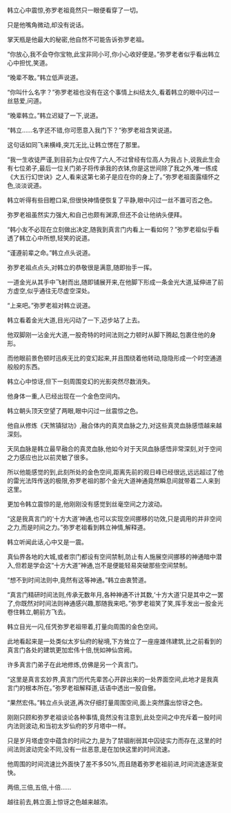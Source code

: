 
韩立心中震惊,弥罗老祖竟然只一眼便看穿了一切。

只是他嘴角微动,却没有说话。

掌天瓶是他最大的秘密,他自然不可能告诉弥罗老祖。

“你放心,我不会夺你宝物,此宝非同小可,你小心收好便是。”弥罗老者似乎看出韩立心中担忧,笑道。

“晚辈不敢。”韩立低声说道。

“你叫什么名字？”弥罗老祖也没有在这个事情上纠结太久,看着韩立的眼中闪过一丝慈爱,问道。

“晚辈韩立。”韩立迟疑了一下,说道。

“韩立……名字还不错,你可愿意入我门下？”弥罗老祖含笑说道。

这句话如同飞来横峰,突兀无比,让韩立愣在了那里。

“我一生收徒严谨,到目前为止仅传了六人,不过曾经有位高人为我占卜,说我此生会有七位弟子,最后一位关门弟子将传承我的衣钵,你是这世间除了我之外,唯一练成《大五行幻世诀》之人,看来这第七弟子是应在你的身上了。”弥罗老祖面露缅怀之色,淡淡说道。

韩立听得有些目瞪口呆,但很快神情便恢复了平静,眼中闪过一丝不置可否之色。

弥罗老祖虽然实力强大,和自己也颇有渊源,但还不会让他纳头便拜。

“韩小友不必现在立刻做出决定,随我到真言门内看上一看如何？”弥罗老祖似乎看透了韩立心中所想,轻笑的说道。

“谨遵前辈之命。”韩立点头说道。

弥罗老祖点点头,对韩立的恭敬很是满意,随即抬手一挥。

一道金光从其手中飞射而出,随即铺展开来,在他脚下形成一条金光大道,延伸进了前方虚空,似乎通往无尽虚空深处。

“上来吧。”弥罗老祖对韩立说道。

韩立看着金光大道,目光闪动了一下,迈步站了上去。

他双脚刚一沾金光大道,一股奇特的时间法则之力顿时从脚下腾起,包裹住他的身形。

而他眼前景色顿时迅疾无比的变幻起来,并且围绕着他转动,隐隐形成一个时空通道般般的东西。

韩立心中惊讶,但下一刻周围变幻的光影突然尽数消失。

他身体一重,人已经出现在一个金色空间内。

韩立朝头顶天空望了两眼,眼中闪过一丝震惊之色。

他自从修炼《天煞镇狱功》,融合体内的真灵血脉之力,对这些真灵血脉感悟越来越深刻。

天凤血脉是韩立最早融合的真灵血脉,他如今对于天凤血脉感悟非常深刻,对于空间之力感应也比以前灵敏了很多。

所以他能感觉的到,此刻所处的金色空间,距离先前的观日峰已经很远,远远超过了他的雷光法阵传送的极限,弥罗老祖的那个金光大道神通竟然瞬息间就带着二人来到这里。

更加令韩立震惊的是,他刚刚没有感觉到丝毫空间之力波动。

“这是我真言门的‘十方大道’神通,也可以实现空间挪移的功效,只是调用的并非空间之力,而是时间之力。”弥罗老祖看到韩立神情,解释道。

韩立听闻此话,心中又是一震。

真仙界各地的大城,或者宗门都设有空间禁制,防止有人施展空间挪移的神通暗中潜入,但若是学会这“十方大道”神通,岂不是便能轻易突破那些空间禁制。

“想不到时间法则中,竟然有这等神通。”韩立由衷赞道。

“真言门精研时间法则,传承无数年月,各种神通不计其数,‘十方大道’只是其中之一罢了,你既然对时间法则神通感兴趣,那随我来吧。”弥罗老祖笑了笑,挥手发出一股金光卷住韩立,朝前方飞去。

韩立目光一闪,任凭弥罗老祖带着,打量向周围的金色空间。

此地看起来是一处类似太岁仙府的秘境,下方耸立了一座座雄伟建筑,比之前看到的真言门各处的建筑更加宏伟十倍,恍如神仙宫阙。

许多真言门弟子在此地修炼,仿佛是另一个真言门。

“这里是真言玄妙界,真言门历代先辈苦心开辟出来的一处界面空间,此地才是我真言门的根本所在。”弥罗老祖解释道,话语中透出一股自傲。

“果然宏伟。”韩立点头说道,再次仔细打量周围空间,面上突然露出惊讶之色。

刚刚只顾和弥罗老祖谈论各种事情,竟然没有注意到,此处空间之中充斥着一股时间内法则波动,和当初太岁仙府的岁月塔中一样。

只是岁月塔虚空中蕴含的时间之力,是为了禁锢削弱其中囚徒实力而存在,这里的时间法则波动完全不同,没有一丝恶意,是在加快这里的时间流速。

他周围的时间流速比外面快了差不多50%,而且随着弥罗老祖前进,时间流速逐渐变快。

两倍,三倍,五倍,十倍……

越往前去,韩立面上惊讶之色越来越浓。